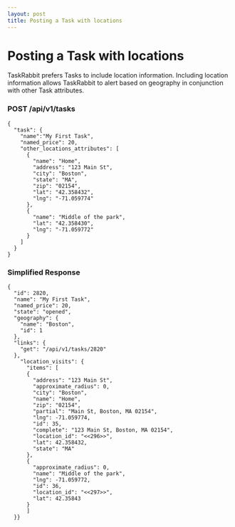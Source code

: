 ```yaml
---
layout: post
title: Posting a Task with locations
---
```

# Posting a Task with locations

TaskRabbit prefers Tasks to include location information. Including location information allows TaskRabbit to alert based on geography in conjunction with other Task attributes.

### POST /api/v1/tasks

```
{
  "task": {
    "name":"My First Task", 
    "named_price": 20, 
    "other_locations_attributes": [
      {
        "name": "Home",
        "address": "123 Main St",
        "city": "Boston",
        "state": "MA",
        "zip": "02154",
        "lat": "42.358432",
        "lng": "-71.059774"
      }, 
      {
        "name": "Middle of the park",
        "lat": "42.358430",
        "lng": "-71.059772"
      }
    ]
  }
}
```

### Simplified Response

```
{
  "id": 2820,
  "name": "My First Task",
  "named_price": 20,
  "state": "opened",
  "geography": {
    "name": "Boston",
    "id": 1
  },
  "links": {
    "get": "/api/v1/tasks/2820"
  },
    "location_visits": {
      "items": [
      {
        "address": "123 Main St",
        "approximate_radius": 0,
        "city": "Boston",
        "name": "Home",
        "zip": "02154",
        "partial": "Main St, Boston, MA 02154",
        "lng": -71.059774,
        "id": 35,
        "complete": "123 Main St, Boston, MA 02154",
        "location_id": "<<296>>",
        "lat": 42.358432,
        "state": "MA"
      },
      {
        "approximate_radius": 0,
        "name": "Middle of the park",
        "lng": -71.059772,
        "id": 36,
        "location_id": "<<297>>",
        "lat": 42.35843
      }
      ]
  }}
```